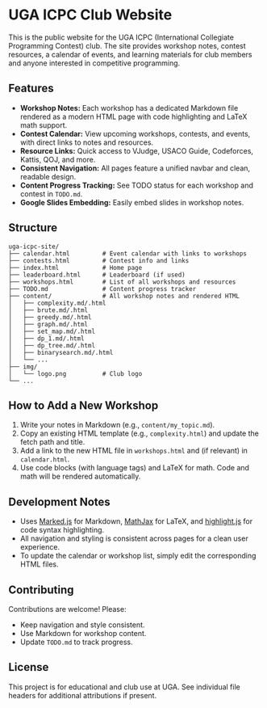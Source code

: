 # UGA ICPC Club Website

This is the public website for the UGA ICPC (International Collegiate Programming Contest) club. The site provides workshop notes, contest resources, a calendar of events, and learning materials for club members and anyone interested in competitive programming.

## Features

- **Workshop Notes:** Each workshop has a dedicated Markdown file rendered as a modern HTML page with code highlighting and LaTeX math support.
- **Contest Calendar:** View upcoming workshops, contests, and events, with direct links to notes and resources.
- **Resource Links:** Quick access to VJudge, USACO Guide, Codeforces, Kattis, QOJ, and more.
- **Consistent Navigation:** All pages feature a unified navbar and clean, readable design.
- **Content Progress Tracking:** See TODO status for each workshop and contest in `TODO.md`.
- **Google Slides Embedding:** Easily embed slides in workshop notes.

## Structure

```
uga-icpc-site/
├── calendar.html         # Event calendar with links to workshops
├── contests.html         # Contest info and links
├── index.html            # Home page
├── leaderboard.html      # Leaderboard (if used)
├── workshops.html        # List of all workshops and resources
├── TODO.md               # Content progress tracker
├── content/              # All workshop notes and rendered HTML
│   ├── complexity.md/.html
│   ├── brute.md/.html
│   ├── greedy.md/.html
│   ├── graph.md/.html
│   ├── set_map.md/.html
│   ├── dp_1.md/.html
│   ├── dp_tree.md/.html
│   ├── binarysearch.md/.html
│   └── ...
├── img/
│   └── logo.png          # Club logo
└── ...
```

## How to Add a New Workshop

1. Write your notes in Markdown (e.g., `content/my_topic.md`).
2. Copy an existing HTML template (e.g., `complexity.html`) and update the fetch path and title.
3. Add a link to the new HTML file in `workshops.html` and (if relevant) in `calendar.html`.
4. Use code blocks (with language tags) and LaTeX for math. Code and math will be rendered automatically.

## Development Notes

- Uses [Marked.js](https://marked.js.org/) for Markdown, [MathJax](https://www.mathjax.org/) for LaTeX, and [highlight.js](https://highlightjs.org/) for code syntax highlighting.
- All navigation and styling is consistent across pages for a clean user experience.
- To update the calendar or workshop list, simply edit the corresponding HTML files.

## Contributing

Contributions are welcome! Please:
- Keep navigation and style consistent.
- Use Markdown for workshop content.
- Update `TODO.md` to track progress.

## License

This project is for educational and club use at UGA. See individual file headers for additional attributions if present.

